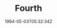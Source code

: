 ---
title: Fourth
slug: testg5
coverImage: images/gallery/Captain.JPG
date: 1994-05-03T05:32:34Z
excerpt: Gallery Post
width: 870
height: 1086 
tags:
  - gallery
---